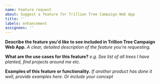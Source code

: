 ```yaml
---
name: Feature request
about: Suggest a feature for Trillion Tree Campaign Web App
title: ''
labels: enhancement
assignees: ''
---
```


**Describe the feature you'd like to see included in Trillion Tree Campaign Web App.**
*A clear, detailed description of the feature you're requesting.*

**What are the use cases for this feature?**
*e.g. See list of all trees I have planted, find projects around me etc.*

**Examples of this feature or functionality.**
*If another product has done it well, provide examples here. Or include your concept*
